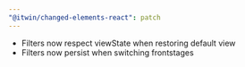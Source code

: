 ```yaml
---
"@itwin/changed-elements-react": patch
---
```


- Filters now respect viewState when restoring default view
- Filters now persist when switching frontstages
